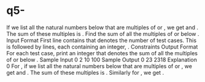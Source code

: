 # q5-
If we list all the natural numbers below  that are multiples of  or , we get  and . The sum of these multiples is .  Find the sum of all the multiples of  or  below .  Input Format  First line contains  that denotes the number of test cases. This is followed by  lines, each containing an integer, .  Constraints  Output Format  For each test case, print an integer that denotes the sum of all the multiples of  or  below .  Sample Input 0  2 10 100 Sample Output 0  23 2318 Explanation 0  For , if we list all the natural numbers below  that are multiples of  or , we get  and . The sum of these multiples is .  Similarly for , we get .

